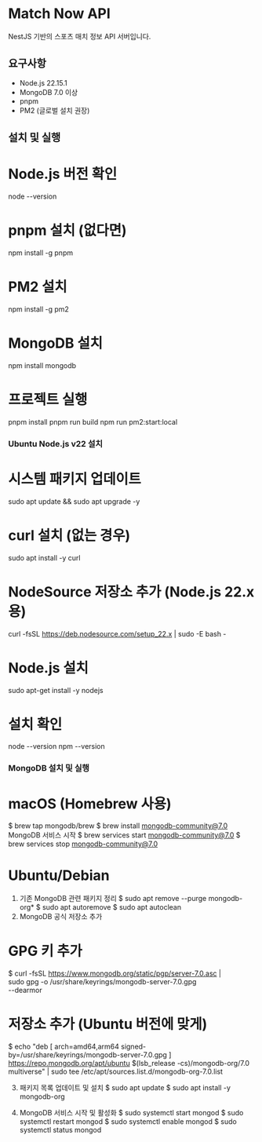 # Match Now API

NestJS 기반의 스포츠 매치 정보 API 서버입니다.

## 요구사항

- Node.js 22.15.1
- MongoDB 7.0 이상
- pnpm
- PM2 (글로벌 설치 권장)

## 설치 및 실행
# Node.js 버전 확인
node --version

# pnpm 설치 (없다면)
npm install -g pnpm

# PM2 설치
npm install -g pm2

# MongoDB 설치
npm install mongodb

# 프로젝트 실행
pnpm install
pnpm run build
npm run pm2:start:local



### Ubuntu Node.js v22 설치
# 시스템 패키지 업데이트
sudo apt update && sudo apt upgrade -y

# curl 설치 (없는 경우)
sudo apt install -y curl

# NodeSource 저장소 추가 (Node.js 22.x용)
curl -fsSL https://deb.nodesource.com/setup_22.x | sudo -E bash -

# Node.js 설치
sudo apt-get install -y nodejs

# 설치 확인
node --version
npm --version




### MongoDB 설치 및 실행
# macOS (Homebrew 사용)
$ brew tap mongodb/brew
$ brew install mongodb-community@7.0
MongoDB 서비스 시작
$ brew services start mongodb-community@7.0
$ brew services stop mongodb-community@7.0

# Ubuntu/Debian
1. 기존 MongoDB 관련 패키지 정리
$ sudo apt remove --purge mongodb-org*
$ sudo apt autoremove
$ sudo apt autoclean
2. MongoDB 공식 저장소 추가
# GPG 키 추가
$ curl -fsSL https://www.mongodb.org/static/pgp/server-7.0.asc | \
   sudo gpg -o /usr/share/keyrings/mongodb-server-7.0.gpg \
   --dearmor

# 저장소 추가 (Ubuntu 버전에 맞게)
$ echo "deb [ arch=amd64,arm64 signed-by=/usr/share/keyrings/mongodb-server-7.0.gpg ] https://repo.mongodb.org/apt/ubuntu $(lsb_release -cs)/mongodb-org/7.0 multiverse" | sudo tee /etc/apt/sources.list.d/mongodb-org-7.0.list

3. 패키지 목록 업데이트 및 설치
$ sudo apt update
$ sudo apt install -y mongodb-org

5. MongoDB 서비스 시작 및 활성화
$ sudo systemctl start mongod
$ sudo systemctl restart mongod
$ sudo systemctl enable mongod
$ sudo systemctl status mongod